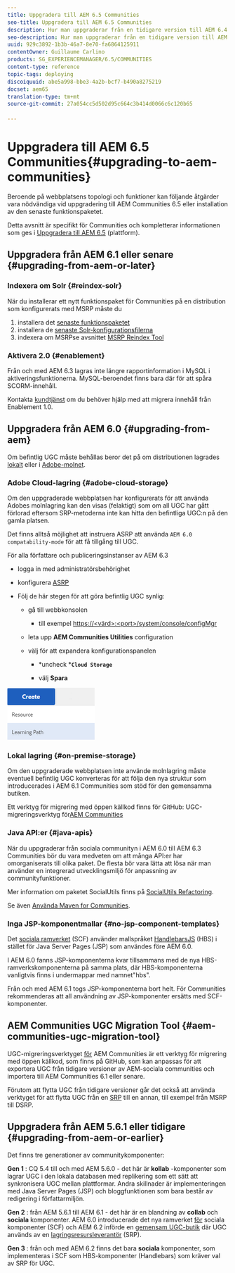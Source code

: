 ```yaml
---
title: Uppgradera till AEM 6.5 Communities
seo-title: Uppgradera till AEM 6.5 Communities
description: Hur man uppgraderar från en tidigare version till AEM 6.4 Communities
seo-description: Hur man uppgraderar från en tidigare version till AEM 6.4 Communities
uuid: 929c3892-1b3b-46a7-8e70-fa6864125911
contentOwner: Guillaume Carlino
products: SG_EXPERIENCEMANAGER/6.5/COMMUNITIES
content-type: reference
topic-tags: deploying
discoiquuid: abe5a998-bbe3-4a2b-bcf7-b490a8275219
docset: aem65
translation-type: tm+mt
source-git-commit: 27a054cc5d502d95c664c3b414d0066c6c120b65

---
```



# Uppgradera till AEM 6.5 Communities{#upgrading-to-aem-communities}

Beroende på webbplatsens topologi och funktioner kan följande åtgärder vara nödvändiga vid uppgradering till AEM Communities 6.5 eller installation av den senaste funktionspaketet.

Detta avsnitt är specifikt för Communities och kompletterar informationen som ges i [Uppgradera till AEM 6.5](/help/sites-deploying/upgrade.md) (plattform).

## Uppgradera från AEM 6.1 eller senare {#upgrading-from-aem-or-later}

### Indexera om Solr {#reindex-solr}

När du installerar ett nytt funktionspaket för Communities på en distribution som konfigurerats med MSRP måste du

1. installera det [senaste funktionspaketet](/help/communities/deploy-communities.md#latestfeaturepack)
1. installera de [senaste Solr-konfigurationsfilerna](/help/communities/msrp.md#upgrading)
1. indexera om MSRPse avsnittet [MSRP Reindex Tool](/help/communities/msrp.md#msrp-reindex-tool)

### Aktivera 2.0 {#enablement}

Från och med AEM 6.3 lagras inte längre rapportinformation i MySQL i aktiveringsfunktionerna. MySQL-beroendet finns bara där för att spåra SCORM-innehåll.

Kontakta [kundtjänst](https://helpx.adobe.com/marketing-cloud/contact-support.html) om du behöver hjälp med att migrera innehåll från Enablement 1.0.

## Uppgradera från AEM 6.0 {#upgrading-from-aem}

Om befintlig UGC måste behållas beror det på om distributionen lagrades [lokalt](#on-premise-storage) eller i [Adobe-molnet](#adobe-cloud-storage).

### Adobe Cloud-lagring {#adobe-cloud-storage}

Om den uppgraderade webbplatsen har konfigurerats för att använda Adobes molnlagring kan den visas (felaktigt) som om all UGC har gått förlorad eftersom SRP-metoderna inte kan hitta den befintliga UGC:n på den gamla platsen.

Det finns alltså möjlighet att instruera ASRP att använda `AEM 6.0 compatability-mode` för att få tillgång till UGC.

För alla författare och publiceringsinstanser av AEM 6.3

* logga in med administratörsbehörighet
* konfigurera [ASRP](/help/communities/asrp.md)
* Följ de här stegen för att göra befintlig UGC synlig:

   * gå till webbkonsolen

      * till exempel [https://&lt;värd>:&lt;port>/system/console/configMgr](https://localhost:4502/system/console/configMgr)
   * leta upp **AEM Communities Utilities** configuration
   * välj för att expandera konfigurationspanelen

      * *uncheck ***`Cloud Storage`**

      * välj **Spara**


![chlimage_1-176](assets/chlimage_1-176.png)

### Lokal lagring {#on-premise-storage}

Om den uppgraderade webbplatsen inte använde molnlagring måste eventuell befintlig UGC konverteras för att följa den nya struktur som introducerades i AEM 6.1 Communities som stöd för den gemensamma butiken.

Ett verktyg för migrering med öppen källkod finns för GitHub:
UGC-migreringsverktyg för[AEM Communities](https://github.com/Adobe-Marketing-Cloud/communities-ugc-migration)

### Java API:er {#java-apis}

När du uppgraderar från sociala communityn i AEM 6.0 till AEM 6.3 Communities bör du vara medveten om att många API:er har omorganiserats till olika paket. De flesta bör vara lätta att lösa när man använder en integrerad utvecklingsmiljö för anpassning av communityfunktioner.

Mer information om paketet SocialUtils finns på [SocialUtils Refactoring](/help/communities/socialutils.md).

Se även [Använda Maven for Communities](/help/communities/maven.md).

### Inga JSP-komponentmallar {#no-jsp-component-templates}

Det [sociala ramverket](/help/communities/scf.md) (SCF) använder mallspråket [HandlebarsJS](https://www.handlebarsjs.com/) (HBS) i stället för Java Server Pages (JSP) som användes före AEM 6.0.

I AEM 6.0 fanns JSP-komponenterna kvar tillsammans med de nya HBS-ramverkskomponenterna på samma plats, där HBS-komponenterna vanligtvis finns i undermappar med namnet&quot;hbs&quot;.

Från och med AEM 6.1 togs JSP-komponenterna bort helt. För Communities rekommenderas att all användning av JSP-komponenter ersätts med SCF-komponenter.

## AEM Communities UGC Migration Tool {#aem-communities-ugc-migration-tool}

UGC-migreringsverktyget [för](https://github.com/Adobe-Marketing-Cloud/communities-ugc-migration) AEM Communities är ett verktyg för migrering med öppen källkod, som finns på GitHub, som kan anpassas för att exportera UGC från tidigare versioner av AEM-sociala communities och importera till AEM Communities 6.1 eller senare.

Förutom att flytta UGC från tidigare versioner går det också att använda verktyget för att flytta UGC från en [SRP](/help/communities/working-with-srp.md) till en annan, till exempel från MSRP till DSRP.

## Uppgradera från AEM 5.6.1 eller tidigare {#upgrading-from-aem-or-earlier}

Det finns tre generationer av communitykomponenter:

**Gen 1** : CQ 5.4 till och med AEM 5.6.0 - det här är **kollab** -komponenter som lagrar UGC i den lokala databasen med replikering som ett sätt att synkronisera UGC mellan plattformar. Andra skillnader är implementeringen med Java Server Pages (JSP) och bloggfunktionen som bara består av redigering i författarmiljön.

**Gen 2** : från AEM 5.6.1 till AEM 6.1 - det här är en blandning av **collab** och **sociala** komponenter. AEM 6.0 introducerade det nya ramverket [för](/help/communities/scf.md) sociala komponenter (SCF) och AEM 6.2 införde en [gemensam UGC-butik](/help/communities/working-with-srp.md) där UGC används av en [lagringsresursleverantör](/help/communities/srp.md) (SRP).

**Gen 3** : från och med AEM 6.2 finns det bara **sociala** komponenter, som implementeras i SCF som HBS-komponenter (Handlebars) som kräver val av SRP för UGC.
